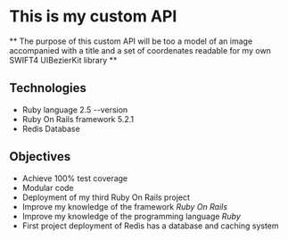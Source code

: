 # This is my custom API

** The purpose of this custom API will be too a model of an image accompanied with a title and a set of coordenates readable for my own SWIFT4 UIBezierKit library **

## Technologies 
* Ruby language 2.5 --version
* Ruby On Rails framework 5.2.1
* Redis Database

## Objectives
* Achieve 100% test coverage
* Modular code
* Deployment of my third Ruby On Rails project
* Improve my knowledge of the framework _Ruby On Rails_
* Improve my knowledge of the programming language _Ruby_
* First project deployment of Redis has a database and caching system
